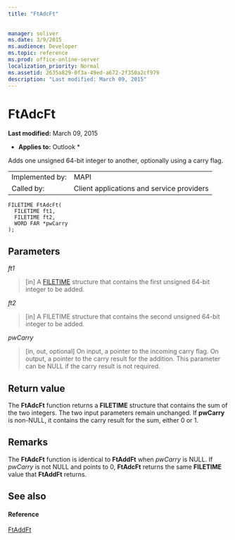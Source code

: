 ```yaml
---
title: "FtAdcFt"
 
 
manager: soliver
ms.date: 3/9/2015
ms.audience: Developer
ms.topic: reference
ms.prod: office-online-server
localization_priority: Normal
ms.assetid: 2635a829-0f3a-49ed-a672-2f350a2cf979
description: "Last modified: March 09, 2015"
---
```


# FtAdcFt

 **Last modified:** March 09, 2015 
  
 * **Applies to:** Outlook * 
  
Adds one unsigned 64-bit integer to another, optionally using a carry flag.
  
|||
|:-----|:-----|
|Implemented by:  <br/> |MAPI  <br/> |
|Called by:  <br/> |Client applications and service providers  <br/> |
   
```
FILETIME FtAdcFt( 
  FILETIME ft1, 
  FILETIME ft2, 
  WORD FAR *pwCarry
);
```

## Parameters

 _ft1_
  
> [in] A [FILETIME](filetime.md) structure that contains the first unsigned 64-bit integer to be added. 
    
 _ft2_
  
> [in] A FILETIME structure that contains the second unsigned 64-bit integer to be added.
    
 _pwCarry_
  
> [in, out, optional] On input, a pointer to the incoming carry flag. On output, a pointer to the carry result for the addition. This parameter can be NULL if the carry result is not required.
    
## Return value

The **FtAdcFt** function returns a **FILETIME** structure that contains the sum of the two integers. The two input parameters remain unchanged. If **pwCarry** is non-NULL, it contains the carry result for the sum, either 0 or 1. 
  
## Remarks

The **FtAdcFt** function is identical to **FtAddFt** when  _pwCarry_ is NULL. If  _pwCarry_ is not NULL and points to 0, **FtAdcFt** returns the same **FILETIME** value that **FtAddFt** returns. 
  
## See also

#### Reference

[FtAddFt](ftaddft.md)

